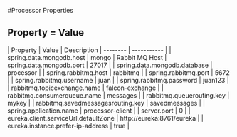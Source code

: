 #Processor Properties

## Property = Value

| Property | Value | Description
| -------- | ----------- |
| spring.data.mongodb.host | mongo | Rabbit MQ Host
| spring.data.mongodb.port | 27017 | 
| spring.data.mongodb.database | processor | 
| spring.rabbitmq.host | rabbitmq | 
| spring.rabbitmq.port | 5672 | 
| spring.rabbitmq.username | juan | 
| spring.rabbitmq.password | juan123 | 
| rabbitmq.topicexchange.name | falcon-exchange | 
| rabbitmq.consumerqueue.name | messages | 
| rabbitmq.queuerouting.key | mykey | 
| rabbitmq.savedmessagesrouting.key | savedmessages | 
| spring.application.name | processor-client | 
| server.port | 0 | 
| eureka.client.serviceUrl.defaultZone | http://eureka:8761/eureka | 
| eureka.instance.prefer-ip-address | true | 
